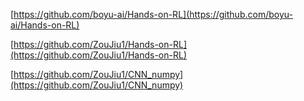 [https://github.com/boyu-ai/Hands-on-RL](https://github.com/boyu-ai/Hands-on-RL)

[https://github.com/ZouJiu1/Hands-on-RL](https://github.com/ZouJiu1/Hands-on-RL)

[https://github.com/ZouJiu1/CNN_numpy](https://github.com/ZouJiu1/CNN_numpy)

